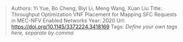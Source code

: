 > Authors: Yi Yue, Bo Cheng, Biyi Li, Meng Wang, Xuan Liu
> Title: Throughput Optimization VNF Placement for Mapping SFC Requests in MEC-NFV Enabled Networks
> Year: 2020
> Url: https://doi.org/10.1145/3372224.3418169
> Tags: *Define your own tags here, separate by comma*